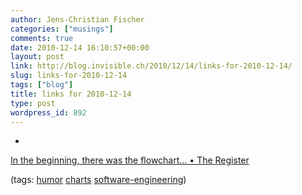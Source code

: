 ```yaml
---
author: Jens-Christian Fischer
categories: ["musings"]
comments: true
date: 2010-12-14 16:10:57+00:00
layout: post
link: http://blog.invisible.ch/2010/12/14/links-for-2010-12-14/
slug: links-for-2010-12-14
tags: ["blog"]
title: links for 2010-12-14
type: post
wordpress_id: 892
---
```


  * 
                

[In the beginning, there was the flowchart... • The Register](http://www.theregister.co.uk/2007/08/16/verity_stob_software_diagramming/)


                
                

(tags: [humor](http://www.delicious.com/jaycee/humor) [charts](http://www.delicious.com/jaycee/charts) [software-engineering](http://www.delicious.com/jaycee/software-engineering))


            
